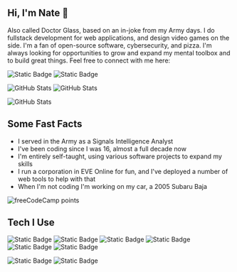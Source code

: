 ## Hi, I'm Nate 👋

Also called Doctor Glass, based on an in-joke from my Army days. I do fullstack development for web applications, and design video games on the side. I'm a fan of open-source software, cybersecurity, and pizza. I'm always looking for opportunities to grow and expand my mental toolbox and to build great things. Feel free to connect with me here:

![Static Badge](https://img.shields.io/badge/LinkedIn-Nathan%20Hodson-%230A66C2?style=flat-square&logo=linkedin&logoColor=%23FFFFFF&labelColor=%230A66C2&color=%23232323&link=https%3A%2F%2Fwww.linkedin.com%2Fin%2Fnathan-hodson-4865b8321%2F)
![Static Badge](https://img.shields.io/badge/Gmail-worldofspaceships%40gmail.com-%230A66C2?style=flat-square&logo=gmail&logoColor=%23FFFFFF&labelColor=%23EA4335&color=%23232323&link=worldofspaceships%40gmail.com)

![GitHub Stats](https://github-readme-stats.vercel.app/api?username=doctor-glass&theme=slateorange&show_icons=true&hide_border=true&count_private=true)
![GitHub Stats](https://github-readme-streak-stats.herokuapp.com/?user=doctor-glass&theme=slateorange&hide_border=true)

![GitHub Stats](https://github-readme-stats.vercel.app/api/top-langs/?username=doctor-glass&theme=slateorange&show_icons=true&hide_border=true&layout=compact)

## Some Fast Facts
- I served in the Army as a Signals Intelligence Analyst
- I've been coding since I was 16, almost a full decade now
- I'm entirely self-taught, using various software projects to expand my skills
- I run a corporation in EVE Online for fun, and I've deployed a number of web tools to help with that
- When I'm not coding I'm working on my car, a 2005 Subaru Baja

![freeCodeCamp points](https://img.shields.io/freecodecamp/points/worldofspaceships)

## Tech I Use

![Static Badge](https://img.shields.io/badge/HTML5-%23000000?style=flat-square&logo=html5&logoColor=%23FFFFFF&labelColor=%23E34F26&color=%23232323)
![Static Badge](https://img.shields.io/badge/CSS-%23000000?style=flat-square&logo=css3&logoColor=%23FFFFFF&labelColor=%231572B6&color=%23232323)
![Static Badge](https://img.shields.io/badge/PHP-%23000000?style=flat-square&logo=php&logoColor=%23FFFFFF&labelColor=%23777BB4&color=%23232323)
![Static Badge](https://img.shields.io/badge/JavaScript-%23000000?style=flat-square&logo=javascript&logoColor=%23FFFFFF&labelColor=%23F7DF1E&color=%23232323)
![Static Badge](https://img.shields.io/badge/MySQL-%23000000?style=flat-square&logo=mysql&logoColor=%23FFFFFF&labelColor=%234479A1&color=%23232323)
![Static Badge](https://img.shields.io/badge/C%23-%23000000?style=flat-square&logo=c&logoColor=%23FFFFFF&labelColor=%23A8B9CC&color=%23232323)

![Static Badge](https://img.shields.io/badge/Unity-%23000000?style=flat-square&logo=unity&logoColor=%23FFFFFF&labelColor=%23000000&color=%23232323)
![Static Badge](https://img.shields.io/badge/Visual%20Studio-%23000000?style=flat-square&logoColor=%23FFFFFF&labelColor=%23000000&color=%23232323)
